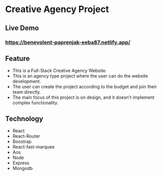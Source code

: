 # Creative Agency Project
## Live Demo
### https://benevolent-paprenjak-eeba87.netlify.app/

## Feature
* This is a Full-Stack Creative Agency Website.
* This is an agency type project where the user can do the
website development.
* The user can create the project according to the budget
and join their team directly.
* The main focus of this project is on design, and it doesn't implement complex functionality.

## Technology
* React 
* React-Router
* Boostrap
* React-fast-marquee
* Aos
* Node
* Express
* Mongodb

